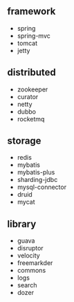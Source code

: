 
## framework
* spring
* spring-mvc
* tomcat
* jetty

## distributed
* zookeeper
* curator
* netty
* dubbo
* rocketmq

## storage
* redis
* mybatis
* mybatis-plus
* sharding-jdbc
* mysql-connector
* druid
* mycat

## library
* guava
* disruptor
* velocity
* freemarkder
* commons
* logs
* search
* dozer

